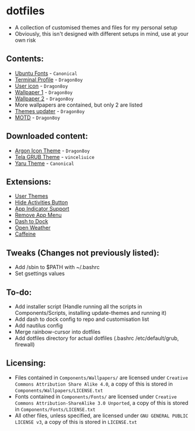 # dotfiles
 - A collection of customised themes and files for my personal setup
 - Obviously, this isn't designed with different setups in mind, use at your own risk

## Contents:
 - [Ubuntu Fonts](https://design.ubuntu.com/font/) - `Canonical`
 - [Terminal Profile](https://github.com/Dragon8oy/dotfiles/blob/master/Components/Misc/terminal-profile.dconf) - `Dragon8oy`
 - [User icon](https://github.com/Dragon8oy/dotfiles/blob/master/Components/Misc/UserIcon.png) - `Dragon8oy`
 - [Wallpaper 1](https://github.com/Dragon8oy/dotfiles/blob/master/Components/Wallpapers/RiverMountains.png) - `Dragon8oy`
 - [Wallpaper 2](https://github.com/Dragon8oy/dotfiles/blob/master/Components/Wallpapers/NightMountains.png) - `Dragon8oy`
 - More wallpapers are contained, but only 2 are listed
 - [Themes updater](https://github.com/Dragon8oy/dotfiles/blob/master/Components/update-themes) - `Dragon8oy`
 - [MOTD](https://github.com/Dragon8oy/dotfiles/tree/master/Components/motd/update-motd.d) - `Dragon8oy`

## Downloaded content:
 - [Argon Icon Theme](https://github.com/Dragon8oy/argon-icon-theme) - `Dragon8oy`
 - [Tela GRUB Theme](https://github.com/vinceliuice/grub2-themes) - `vinceliuice`
 - [Yaru Theme](https://github.com/ubuntu/yaru) - `Canonical`

## Extensions:
 - [User Themes](https://extensions.gnome.org/extension/19/user-themes/)
 - [Hide Activities Button](https://extensions.gnome.org/extension/744/hide-activities-button/)
 - [App Indicator Support](https://extensions.gnome.org/extension/615/appindicator-support/)
 - [Remove App Menu](https://extensions.gnome.org/extension/591/remove-app-menu/)
 - [Dash to Dock](https://extensions.gnome.org/extension/307/dash-to-dock/)
 - [Open Weather](https://extensions.gnome.org/extension/750/openweather/)
 - [Caffeine](https://extensions.gnome.org/extension/517/caffeine/)

## Tweaks (Changes not previously listed):
 - Add /sbin to $PATH with ~/.bashrc
 - Set gsettings values

## To-do:
 - Add installer script (Handle running all the scripts in Components/Scripts, installing update-themes and running it)
 - Add dash to dock config to repo and customisation list
 - Add nautilus config
 - Merge rainbow-cursor into dotfiles
 - Add dotfiles directory for actual dotfiles (.bashrc /etc/default/grub, firewall)

## Licensing:
 - Files contained in `Components/Wallpapers/` are licensed under `Creative Commons Attribution Share Alike 4.0`, a copy of this is stored in `Components/Wallpapers/LICENSE.txt`
 - Fonts contained in `Components/Fonts/` are licensed under `Creative Commons Attribution-ShareAlike 3.0 Unported`, a copy of this is stored in `Components/Fonts/LICENSE.txt`
 - All other files, unless specified, are licensed under `GNU GENERAL PUBLIC LICENSE v3`, a copy of this is stored in `LICENSE.txt`
